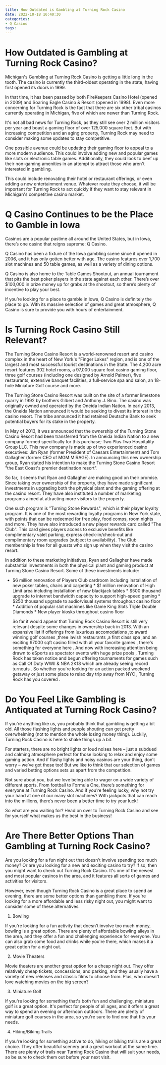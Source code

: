 ```yaml
---
title: How Outdated is Gambling at Turning Rock Casino
date: 2022-10-18 10:40:30
categories:
- Q Casino
tags:
---
```



#  How Outdated is Gambling at Turning Rock Casino?

Michigan's Gambling at Turning Rock Casino is getting a little long in the tooth. The casino is currently the third-oldest operating in the state, having first opened its doors in 1999.

In that time, it has been passed by both FireKeepers Casino Hotel (opened in 2009) and Soaring Eagle Casino & Resort (opened in 1998). Even more concerning for Turning Rock is the fact that there are six other tribal casinos currently operating in Michigan, five of which are newer than Turning Rock.

It's not all bad news for Turning Rock, as they still see over 2 million visitors per year and boast a gaming floor of over 125,000 square feet. But with increasing competition and an aging property, Turning Rock may need to consider making some updates to stay competitive.

One possible avenue could be updating their gaming floor to appeal to a more modern audience. This could involve adding new and popular games like slots or electronic table games. Additionally, they could look to beef up their non-gaming amenities in an attempt to attract those who aren't interested in gambling.

This could include renovating their hotel or restaurant offerings, or even adding a new entertainment venue. Whatever route they choose, it will be important for Turning Rock to act quickly if they want to stay relevant in Michigan's competitive casino market.

#  Q Casino Continues to be the Place to Gamble in Iowa

Casinos are a popular pastime all around the United States, but in Iowa, there’s one casino that reigns supreme: Q Casino.

Q Casino has been a fixture of the Iowa gambling scene since it opened in 2006, and it has only gotten better with age. The casino features over 1,700 slot machines and 50 table games, as well as a variety of dining options.

Q Casino is also home to the Table Games Shootout, an annual tournament that pits the best poker players in the state against each other. There’s over $100,000 in prize money up for grabs at the shootout, so there’s plenty of incentive to play your best.

If you’re looking for a place to gamble in Iowa, Q Casino is definitely the place to go. With its massive selection of games and great atmosphere, Q Casino is sure to provide you with hours of entertainment.

#  Is Turning Rock Casino Still Relevant?

The Turning Stone Casino Resort is a world-renowned resort and casino complex in the heart of New York's "Finger Lakes" region, and is one of the largest and most successful tourist destinations in the State. The 4,200 acre resort features 302 hotel rooms, a 97,000 square foot casino gaming floor, three golf courses (including one designed by Arnold Palmer), five restaurants, extensive banquet facilities, a full-service spa and salon, an 18-hole Miniature Golf course and more.

The Turning Stone Casino Resort was built on the site of a former limestone quarry in 1992 by brothers Gilbert and Anthony J. Bino. The casino was originally owned and operated by the Oneida Indian Nation. In early 2013, the Oneida Nation announced it would be seeking to divest its interest in the casino resort. The tribe announced it had retained Deutsche Bank to seek potential buyers for its stake in the property.

In May of 2013, it was announced that the ownership of the Turning Stone Casino Resort had been transferred from the Oneida Indian Nation to a new company formed specifically for this purchase; Two Plus Two Hospitality Group LLC. This new company is made up of two experienced casino executives: Jim Ryan (former President of Caesars Entertainment) and Tom Gallagher (former CEO of MGM MIRAGE). In announcing this new ownership group, Ryan stated his intention to make the Turning Stone Casino Resort "the East Coast's premier destination resort".

So far, it seems that Ryan and Gallagher are making good on their promise. Since taking over ownership of the property, they have made significant investments in upgrading both the physical plant and the gaming offering at the casino resort. They have also instituted a number of marketing programs aimed at attracting more visitors to the property.

One such program is "Turning Stone Rewards", which is their player loyalty program. It is one of the most rewarding loyalty programs in New York state, with points that can be redeemed for free play, food comps, room nights and more. They have also introduced a new player rewards card called "The Club". This card gives players access to exclusive benefits like complimentary valet parking, express check-in/check-out and complimentary room upgrades (subject to availability). The Club membership is free for all guests who sign up when they visit the casino resort.

In addition to these marketing initiatives, Ryan and Gallagher have made substantial investments in both the physical plant and gaming product at Turning Stone Casino Resort. Some of these investments include:

* $6 million renovation of Players Club cardroom including installation of new poker tables, chairs and carpeting * $1 million renovation of High Limit area including installation of new blackjack tables * $500 thousand upgrade to internet bandwidth capacity to support high-speed gaming * $250 thousand upgrade to audio/visual systems throughout casino floor * Addition of popular slot machines like Game King Slots Triple Double Diamonds * New player kiosks throughout casino floor


  So far it would appear that Turning Rock Casino Resort is still very relevant despite some changes in ownership back in 2013. With an expansive list if offerings from luxurious accomodations ,to award winning golf courses ,three lavish restaurants ,a first class spa ,and an exciting 97000 sqft casino filled with all your favorite games , there's something for everyone here . And now with increasing attention being drawn to eSports as spectator events with huge prize pools , Turning Rock has taken notice and begun offering tournaments for games such as Call Of Duty WWII & NBA 2K18 which are already seeing record turnouts . So whether you're looking for an action packed weekend getaway or just some place to relax day trip away from NYC , Turning Rock has you covered .

#  Do You Feel Like Gambling is Antiquated at Turning Rock Casino?

If you’re anything like us, you probably think that gambling is getting a bit old. All those flashing lights and people shouting can get pretty overwhelming (not to mention the whole losing money thing). Luckily, Turning Rock Casino is here to shake things up a bit.

For starters, there are no bright lights or loud noises here – just a subdued and calming atmosphere perfect for those looking to relax and enjoy some gaming action. And if flashy lights and noisy casinos are your thing, don’t worry – we’ve got those too! But we like to think that our selection of games and varied betting options sets us apart from the competition.

Not sure about you, but we love being able to wager on a wide variety of different sports. From football to Formula One, there’s something for everyone at Turning Rock Casino. And if you’re feeling lucky, why not try your hand at one of our many slot machines? With jackpots that can reach into the millions, there’s never been a better time to try your luck!

So what are you waiting for? Head on over to Turning Rock Casino and see for yourself what makes us the best in the business!

#  Are There Better Options Than Gambling at Turning Rock Casino?

Are you looking for a fun night out that doesn't involve spending too much money? Or are you looking for a new and exciting casino to try? If so, then you might want to check out Turning Rock Casino. It's one of the newest and most popular casinos in the area, and it features all sorts of games and activities for visitors.

However, even though Turning Rock Casino is a great place to spend an evening, there are some better options than gambling there. If you're looking for a more affordable and less risky night out, you might want to consider some of these alternatives.

1. Bowling

If you're looking for a fun activity that doesn't involve too much money, bowling is a great option. There are plenty of affordable bowling alleys in the area, and they offer a fun and challenging experience for everyone. You can also grab some food and drinks while you're there, which makes it a great option for a night out.

2. Movie Theaters

Movie theaters are another great option for a cheap night out. They offer relatively cheap tickets, concessions, and parking, and they usually have a variety of new releases and classic films to choose from. Plus, who doesn't love watching movies on the big screen?

3. Miniature Golf

If you're looking for something that's both fun and challenging, miniature golf is a great option. It's perfect for people of all ages, and it offers a great way to spend an evening or afternoon outdoors. There are plenty of miniature golf courses in the area, so you're sure to find one that fits your needs.

4. Hiking/Biking Trails

If you're looking for something active to do, hiking or biking trails are a great choice. They offer beautiful scenery and a great workout at the same time. There are plenty of trails near Turning Rock Casino that will suit your needs, so be sure to check them out before your next visit.